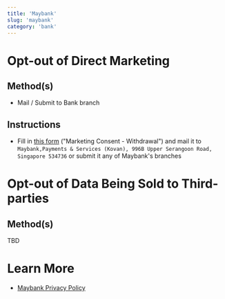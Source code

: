 ```yaml
---
title: 'Maybank'
slug: 'maybank'
category: 'bank'
---
```


# Opt-out of Direct Marketing

## Method(s)

- Mail / Submit to Bank branch

## Instructions

- Fill in [this form](https://www.maybank2u.com.sg/iwov-resources/sg/pdf/eservices/mktg-withdraw-consent-form.pdf) ("Marketing Consent - Withdrawal") and mail it to `Maybank,Payments & Services (Kovan), 996B Upper Serangoon Road, Singapore 534736` or submit it any of Maybank's branches

# Opt-out of Data Being Sold to Third-parties

## Method(s)

TBD

# Learn More

- [Maybank Privacy Policy](https://www.maybank2u.com.sg/iwov-resources/sg/pdf/faq/personal/eservices/security-alerts/security-data-protection-client-charter/data-protection-policy.pdf)